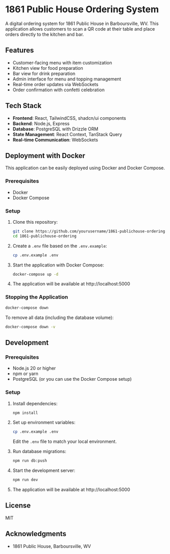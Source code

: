 # 1861 Public House Ordering System

A digital ordering system for 1861 Public House in Barboursville, WV. This application allows customers to scan a QR code at their table and place orders directly to the kitchen and bar.

## Features

- Customer-facing menu with item customization
- Kitchen view for food preparation
- Bar view for drink preparation
- Admin interface for menu and topping management
- Real-time order updates via WebSockets
- Order confirmation with confetti celebration

## Tech Stack

- **Frontend**: React, TailwindCSS, shadcn/ui components
- **Backend**: Node.js, Express
- **Database**: PostgreSQL with Drizzle ORM
- **State Management**: React Context, TanStack Query
- **Real-time Communication**: WebSockets

## Deployment with Docker

This application can be easily deployed using Docker and Docker Compose.

### Prerequisites

- Docker
- Docker Compose

### Setup

1. Clone this repository:
   ```bash
   git clone https://github.com/yourusername/1861-publichouse-ordering.git
   cd 1861-publichouse-ordering
   ```

2. Create a `.env` file based on the `.env.example`:
   ```bash
   cp .env.example .env
   ```

3. Start the application with Docker Compose:
   ```bash
   docker-compose up -d
   ```

4. The application will be available at http://localhost:5000

### Stopping the Application

```bash
docker-compose down
```

To remove all data (including the database volume):
```bash
docker-compose down -v
```

## Development

### Prerequisites

- Node.js 20 or higher
- npm or yarn
- PostgreSQL (or you can use the Docker Compose setup)

### Setup

1. Install dependencies:
   ```bash
   npm install
   ```

2. Set up environment variables:
   ```bash
   cp .env.example .env
   ```
   Edit the `.env` file to match your local environment.

3. Run database migrations:
   ```bash
   npm run db:push
   ```

4. Start the development server:
   ```bash
   npm run dev
   ```

5. The application will be available at http://localhost:5000

## License

MIT

## Acknowledgments

- 1861 Public House, Barboursville, WV